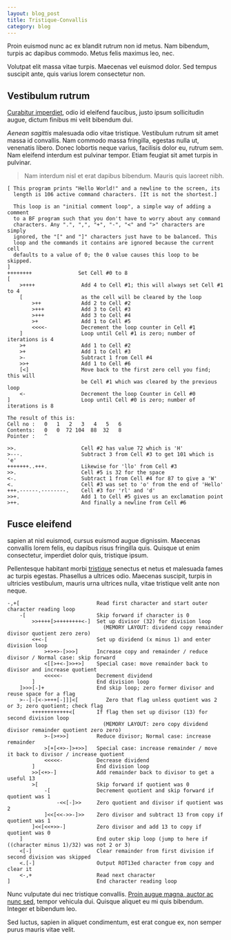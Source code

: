 ```yaml
---
layout: blog_post
title: Tristique-Convallis
category: blog
---
```


Proin euismod nunc ac ex blandit rutrum non id metus. Nam bibendum, turpis ac dapibus commodo. Metus felis maximus leo, nec.

Volutpat elit massa vitae turpis. Maecenas vel euismod dolor. Sed tempus suscipit ante, quis varius lorem consectetur non. 

## Vestibulum rutrum

[Curabitur imperdiet](https://en.wikipedia.org/wiki/Brainfuck), odio id eleifend faucibus, justo ipsum sollicitudin augue, dictum finibus mi velit bibendum dui. 

*Aenean sagittis* malesuada odio vitae tristique. Vestibulum rutrum sit amet massa id convallis. Nam commodo massa fringilla, egestas nulla ut, venenatis libero. Donec lobortis neque varius, facilisis dolor eu, rutrum sem. Nam eleifend interdum est pulvinar tempor. Etiam feugiat sit amet turpis in pulvinar. 

> Nam interdum nisl et erat dapibus bibendum. Mauris quis laoreet nibh.

```
[ This program prints "Hello World!" and a newline to the screen, its
  length is 106 active command characters. [It is not the shortest.]

  This loop is an "initial comment loop", a simple way of adding a comment
  to a BF program such that you don't have to worry about any command
  characters. Any ".", ",", "+", "-", "<" and ">" characters are simply
  ignored, the "[" and "]" characters just have to be balanced. This
  loop and the commands it contains are ignored because the current cell
  defaults to a value of 0; the 0 value causes this loop to be skipped.
]
++++++++               Set Cell #0 to 8
[
    >++++               Add 4 to Cell #1; this will always set Cell #1 to 4
    [                   as the cell will be cleared by the loop
        >++             Add 2 to Cell #2
        >+++            Add 3 to Cell #3
        >+++            Add 3 to Cell #4
        >+              Add 1 to Cell #5
        <<<<-           Decrement the loop counter in Cell #1
    ]                   Loop until Cell #1 is zero; number of iterations is 4
    >+                  Add 1 to Cell #2
    >+                  Add 1 to Cell #3
    >-                  Subtract 1 from Cell #4
    >>+                 Add 1 to Cell #6
    [<]                 Move back to the first zero cell you find; this will
                        be Cell #1 which was cleared by the previous loop
    <-                  Decrement the loop Counter in Cell #0
]                       Loop until Cell #0 is zero; number of iterations is 8

The result of this is:
Cell no :   0   1   2   3   4   5   6
Contents:   0   0  72 104  88  32   8
Pointer :   ^

>>.                     Cell #2 has value 72 which is 'H'
>---.                   Subtract 3 from Cell #3 to get 101 which is 'e'
+++++++..+++.           Likewise for 'llo' from Cell #3
>>.                     Cell #5 is 32 for the space
<-.                     Subtract 1 from Cell #4 for 87 to give a 'W'
<.                      Cell #3 was set to 'o' from the end of 'Hello'
+++.------.--------.    Cell #3 for 'rl' and 'd'
>>+.                    Add 1 to Cell #5 gives us an exclamation point
>++.                    And finally a newline from Cell #6
```

## Fusce eleifend

sapien at nisl euismod, cursus euismod augue dignissim. Maecenas convallis lorem felis, eu dapibus risus fringilla quis. Quisque ut enim consectetur, imperdiet dolor quis, tristique ipsum. 

Pellentesque habitant morbi [tristique](https://google.com) senectus et netus et malesuada fames ac turpis egestas. Phasellus a ultrices odio. Maecenas suscipit, turpis in ultricies vestibulum, mauris urna ultrices nulla, vitae tristique velit ante non neque.

```
-,+[                         Read first character and start outer character reading loop
    -[                       Skip forward if character is 0
        >>++++[>++++++++<-]  Set up divisor (32) for division loop
                               (MEMORY LAYOUT: dividend copy remainder divisor quotient zero zero)
        <+<-[                Set up dividend (x minus 1) and enter division loop
            >+>+>-[>>>]      Increase copy and remainder / reduce divisor / Normal case: skip forward
            <[[>+<-]>>+>]    Special case: move remainder back to divisor and increase quotient
            <<<<<-           Decrement dividend
        ]                    End division loop
    ]>>>[-]+                 End skip loop; zero former divisor and reuse space for a flag
    >--[-[<->+++[-]]]<[         Zero that flag unless quotient was 2 or 3; zero quotient; check flag
        ++++++++++++<[       If flag then set up divisor (13) for second division loop
                               (MEMORY LAYOUT: zero copy dividend divisor remainder quotient zero zero)
            >-[>+>>]         Reduce divisor; Normal case: increase remainder
            >[+[<+>-]>+>>]   Special case: increase remainder / move it back to divisor / increase quotient
            <<<<<-           Decrease dividend
        ]                    End division loop
        >>[<+>-]             Add remainder back to divisor to get a useful 13
        >[                   Skip forward if quotient was 0
            -[               Decrement quotient and skip forward if quotient was 1
                -<<[-]>>     Zero quotient and divisor if quotient was 2
            ]<<[<<->>-]>>    Zero divisor and subtract 13 from copy if quotient was 1
        ]<<[<<+>>-]          Zero divisor and add 13 to copy if quotient was 0
    ]                        End outer skip loop (jump to here if ((character minus 1)/32) was not 2 or 3)
    <[-]                     Clear remainder from first division if second division was skipped
    <.[-]                    Output ROT13ed character from copy and clear it
    <-,+                     Read next character
]                            End character reading loop
```

Nunc vulputate dui nec tristique convallis. [Proin augue magna, auctor ac nunc sed](https://google.com), tempor vehicula dui. Quisque aliquet eu mi quis bibendum. Integer et bibendum leo.

Sed luctus, sapien in aliquet condimentum, est erat congue ex, non semper purus mauris vitae velit.
